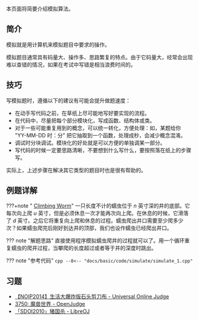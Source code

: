 本页面将简要介绍模拟算法。

## 简介

模拟就是用计算机来模拟题目中要求的操作。

模拟题目通常具有码量大、操作多、思路繁复的特点。由于它码量大，经常会出现难以查错的情况，如果在考试中写错是相当浪费时间的。

## 技巧

写模拟题时，遵循以下的建议有可能会提升做题速度：

- 在动手写代码之前，在草纸上尽可能地写好要实现的流程。
- 在代码中，尽量把每个部分模块化，写成函数、结构体或类。
- 对于一些可能重复用到的概念，可以统一转化，方便处理：如，某题给你 "YY-MM-DD 时：分" 把它抽取到一个函数，处理成秒，会减少概念混淆。
- 调试时分块调试。模块化的好处就是可以方便的单独调某一部分。
- 写代码的时候一定要思路清晰，不要想到什么写什么，要按照落在纸上的步骤写。

实际上，上述步骤在解决其它类型的题目时也是很有帮助的。

## 例题详解

???+note " [Climbing Worm](https://vjudge.net/problem/Kattis-climbingworm)"
    一只长度不计的蠕虫位于 $n$ 英寸深的井的底部。它每次向上爬 $u$ 英寸，但是必须休息一次才能再次向上爬。在休息的时候，它滑落了 $d$ 英寸。之后它将重复向上爬和休息的过程。蠕虫爬出井口需要至少爬多少次？如果蠕虫爬完后刚好到达井的顶部，我们也设作蠕虫已经爬出井口。

??? note "解题思路"
    直接使用程序模拟蠕虫爬井的过程就可以了。用一个循环重复蠕虫的爬井过程，当攀爬的长度超过或者等于井的深度时跳出。

??? note "参考代码"
    ```cpp
    --8<-- "docs/basic/code/simulate/simulate_1.cpp"
    ```

## 习题

- [【NOIP2014】生活大爆炸版石头剪刀布 - Universal Online Judge](https://uoj.ac/problem/15)
- [3750: 魔兽世界 - OpenJudge](http://bailian.openjudge.cn/practice/3750/)
- [「SDOI2010」猪国杀 - LibreOJ](https://loj.ac/problem/2885)
